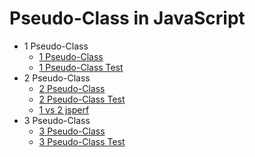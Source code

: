 # Pseudo-Class in JavaScript

- 1 Pseudo-Class
    - [1 Pseudo-Class](pseudo-class/1.js)
    - [1 Pseudo-Class Test](pseudo-class/1.test.js)
- 2 Pseudo-Class
    - [2 Pseudo-Class](pseudo-class/2.js)
    - [2 Pseudo-Class Test](pseudo-class/2.test.js)
    - [1 vs 2 jsperf](https://jsperf.com/pseudo-class/1)
- 3 Pseudo-Class
    - [3 Pseudo-Class](pseudo-class/3.js)
    - [3 Pseudo-Class Test](pseudo-class/3.test.js)
